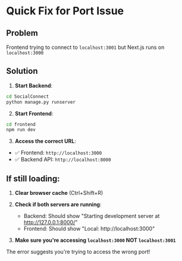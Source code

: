 # Quick Fix for Port Issue

## Problem
Frontend trying to connect to `localhost:3001` but Next.js runs on `localhost:3000`

## Solution

1. **Start Backend**:
```bash
cd SocialConnect
python manage.py runserver
```

2. **Start Frontend**:
```bash
cd frontend
npm run dev
```

3. **Access the correct URL**:
- ✅ Frontend: `http://localhost:3000`
- ✅ Backend API: `http://localhost:8000`

## If still loading:

1. **Clear browser cache** (Ctrl+Shift+R)
2. **Check if both servers are running**:
   - Backend: Should show "Starting development server at http://127.0.0.1:8000/"
   - Frontend: Should show "Local: http://localhost:3000"

3. **Make sure you're accessing `localhost:3000` NOT `localhost:3001`**

The error suggests you're trying to access the wrong port!